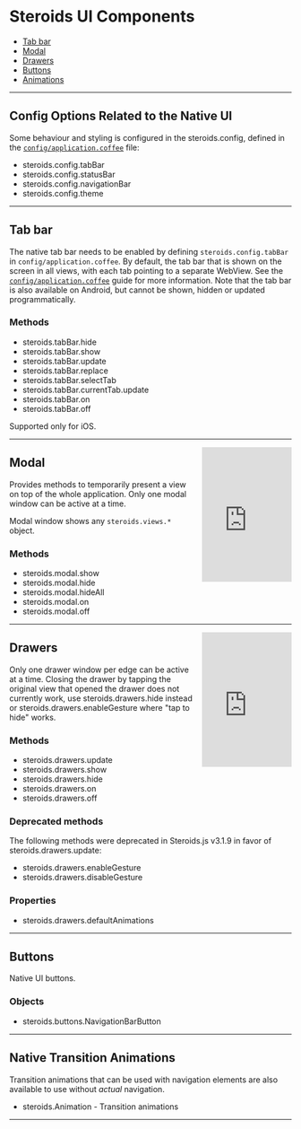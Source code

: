 Steroids&nbsp;UI&nbsp;Components
====================

- [Tab bar](#Steroids%C2%A0UI%C2%A0Components_tab_bar)
- [Modal](#Steroids%C2%A0UI%C2%A0Components_modal)
- [Drawers](#Steroids%C2%A0UI%C2%A0Components_drawers)
- [Buttons](#Steroids%C2%A0UI%C2%A0Components_buttons)
- [Animations](#Steroids%C2%A0UI%C2%A0Components_native_transition_animations)

***

## Config Options Related to the Native UI

Some behaviour and styling is configured in the steroids.config, defined in the [`config/application.coffee`](http://guides.appgyver.com/steroids/guides/project_configuration/config-application-coffee/) file:

- steroids.config.tabBar
- steroids.config.statusBar
- steroids.config.navigationBar
- steroids.config.theme

***

## Tab bar

The native tab bar needs to be enabled by defining `steroids.config.tabBar` in `config/application.coffee`. By default, the tab bar that is shown on the screen in all views, with each tab pointing to a separate WebView. See the [`config/application.coffee`](http://guides.appgyver.com/steroids/guides/project_configuration/config-application-coffee/#steroidsconfigtabbar) guide for more information. Note that the tab bar is also available on Android, but cannot be shown, hidden or updated programmatically.


### Methods

  - steroids.tabBar.hide
  - steroids.tabBar.show
  - steroids.tabBar.update
  - steroids.tabBar.replace
  - steroids.tabBar.selectTab
  - steroids.tabBar.currentTab.update
  - steroids.tabBar.on
  - steroids.tabBar.off

Supported only for iOS.

***

<iframe src="http://player.vimeo.com/video/58669801?autoplay=1&loop=1" width="160" height="240" frameborder="0" webkitAllowFullScreen mozallowfullscreen allowFullScreen style="float:right;margin-left:10px;"></iframe>

## Modal

Provides methods to temporarily present a view on top of the whole application. Only one modal window can be active at a time.

Modal window shows any `steroids.views.*` object.

### Methods

- steroids.modal.show
- steroids.modal.hide
- steroids.modal.hideAll
- steroids.modal.on
- steroids.modal.off

***

<iframe src="http://player.vimeo.com/video/65635561?autoplay=1&loop=1" width="160" height="240" frameborder="0" webkitAllowFullScreen mozallowfullscreen allowFullScreen style="float:right;margin-left:10px;"></iframe>

## Drawers

Only one drawer window per edge can be active at a time.  Closing the drawer by tapping the original view that opened the drawer does not currently work, use steroids.drawers.hide instead or steroids.drawers.enableGesture where "tap to hide" works.


### Methods

- steroids.drawers.update
- steroids.drawers.show
- steroids.drawers.hide
- steroids.drawers.on
- steroids.drawers.off

### Deprecated methods

The following methods were deprecated in Steroids.js v3.1.9 in favor of steroids.drawers.update:

- steroids.drawers.enableGesture
- steroids.drawers.disableGesture

### Properties

- steroids.drawers.defaultAnimations

***

## Buttons

Native UI buttons.


### Objects
 - steroids.buttons.NavigationBarButton

***

## Native Transition Animations

Transition animations that can be used with navigation elements are also available to use without _actual_ navigation.

- steroids.Animation - Transition animations

***